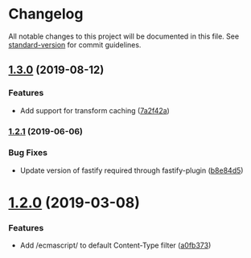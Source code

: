 # Changelog

All notable changes to this project will be documented in this file. See [standard-version](https://github.com/conventional-changelog/standard-version) for commit guidelines.

## [1.3.0](https://github.com/cfware/fastify-babel/compare/v1.2.1...v1.3.0) (2019-08-12)


### Features

* Add support for transform caching ([7a2f42a](https://github.com/cfware/fastify-babel/commit/7a2f42a))

### [1.2.1](https://github.com/cfware/fastify-babel/compare/v1.2.0...v1.2.1) (2019-06-06)


### Bug Fixes

* Update version of fastify required through fastify-plugin ([b8e84d5](https://github.com/cfware/fastify-babel/commit/b8e84d5))



# [1.2.0](https://github.com/cfware/fastify-babel/compare/v1.1.0...v1.2.0) (2019-03-08)


### Features

* Add /ecmascript/ to default Content-Type filter ([a0fb373](https://github.com/cfware/fastify-babel/commit/a0fb373))
